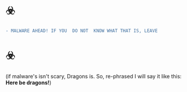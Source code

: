 # ☣️
```patch
- MALWARE AHEAD! IF YOU  DO NOT  KNOW WHAT THAT IS, LEAVE 
```
# ☣️

(if malware's isn't scary, Dragons is. So, re-phrased I will say it like this: __Here be dragons!__)
